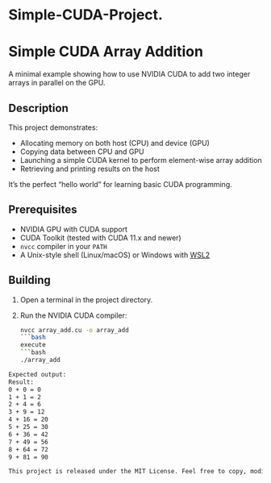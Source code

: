# Simple-CUDA-Project.
# Simple CUDA Array Addition

A minimal example showing how to use NVIDIA CUDA to add two integer arrays in parallel on the GPU.


## Description

This project demonstrates:

- Allocating memory on both host (CPU) and device (GPU)  
- Copying data between CPU and GPU  
- Launching a simple CUDA kernel to perform element-wise array addition  
- Retrieving and printing results on the host  

It’s the perfect “hello world” for learning basic CUDA programming.



## Prerequisites

- NVIDIA GPU with CUDA support  
- CUDA Toolkit (tested with CUDA 11.x and newer)  
- `nvcc` compiler in your `PATH`  
- A Unix-style shell (Linux/macOS) or Windows with [WSL2](https://docs.microsoft.com/windows/wsl/)  



## Building

1. Open a terminal in the project directory.  
2. Run the NVIDIA CUDA compiler:

   ```bash
   nvcc array_add.cu -o array_add
   ```bash
   execute
   ```bash
   ./array_add
  ```bash
Expected output:
Result:
0 + 0 = 0
1 + 1 = 2
2 + 4 = 6
3 + 9 = 12
4 + 16 = 20
5 + 25 = 30
6 + 36 = 42
7 + 49 = 56
8 + 64 = 72
9 + 81 = 90

This project is released under the MIT License. Feel free to copy, modify, and share!


